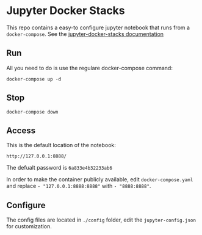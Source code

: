# Jupyter Docker Stacks

This repo contains a easy-to configure jupyter notebook that runs from a `docker-compose`. See the [jupyter-docker-stacks documentation](https://jupyter-docker-stacks.readthedocs.io/en/latest/)


## Run

All you need to do is use the regulare docker-compose command:

```
docker-compose up -d
```

## Stop

```
docker-compose down

```

## Access

This is the default location of the notebook:

```
http://127.0.0.1:8888/
```

The defualt password is `6a833e4b32233ab6`

In order to make the container publicly available, edit `docker-compose.yaml` and replace `- "127.0.0.1:8888:8888"` 
with `- "8888:8888"`.

##  Configure

The config files are located in `./config` folder, edit the `jupyter-config.json` for customization.